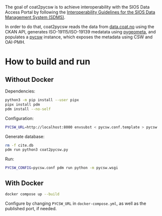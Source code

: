 The goal of coat2pycsw is to achieve interoperability with the SIOS Data Access Portal by following the [Interoperability Guidelines for the SIOS Data Management System (SDMS)](https://github.com/SIOS-Svalbard/SDMSInteroperabilityGuidelines).

In order to do that, coat2pycsw reads the data from [data.coat.no](https://data.coat.no) using the CKAN API, generates ISO-19115/ISO-19139 medatata using [pygeometa](https://geopython.github.io/pygeometa/), and populates a [pycsw](https://pycsw.org/) instance, which exposes the metadata using CSW and OAI-PMH.

# How to build and run

## Without Docker

Dependencies:
```bash
python3 -m pip install --user pipx
pipx install pdm
pdm install --no-self
```

Configuration:
```bash
PYCSW_URL=http://localhost:8000 envsubst < pycsw.conf.template > pycsw.conf
```

Generate database:
```bash
rm -f cite.db
pdm run python3 coat2pycsw.py
```

Run:
```bash
PYCSW_CONFIG=pycsw.conf pdm run python -m pycsw.wsgi
```

## With Docker

```bash
docker compose up --build
```

Configure by changing `PYCSW_URL` in `docker-compose.yml`, as well as the published port, if needed.
